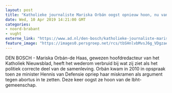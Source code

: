```yaml
---
layout: post
title: "Katholieke journaliste Mariska Orbán oogst opnieuw hoon, nu van de lbht-gemeenschap"
date: Wed, 10 Apr 2019 14:21:00 GMT
categories: 
- noord-brabant 
- vught 
externe_link: "https://www.ad.nl/den-bosch/katholieke-journaliste-mariska-orban-oogst-opnieuw-hoon-nu-van-de-lbht-gemeenschap~a26ec4c9/"
feature_image: "https://images0.persgroep.net/rcs/tbSHnlvbMvsJ6g_VDgzaeivEA64/diocontent/145242019/_fitwidth/400/?appId=21791a8992982cd8da851550a453bd7f&quality=0.7"
---
```


DEN BOSCH - Mariska Orbán-de Haas, gewezen hoofdredacteur van het Katholiek Nieuwsblad, heeft het wederom verbruid bij wat zij ziet als het politiek correcte deel van de samenleving. Orbán kwam in 2010 in opspraak toen ze minister Hennis van Defensie opriep haar miskramen als argument tegen abortus in te zetten. Deze keer oogst ze hoon van de lbht-gemeenschap.
